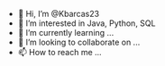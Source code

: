 - 👋 Hi, I’m @Kbarcas23
- 👀 I’m interested in  Java, Python, SQL
- 🌱 I’m currently learning ...
- 💞️ I’m looking to collaborate on ...
- 📫 How to reach me ...

<!---
Kbarcas23/Kbarcas23 is a ✨ special ✨ repository because its `README.md` (this file) appears on your GitHub profile.
You can click the Preview link to take a look at your changes.
--->
